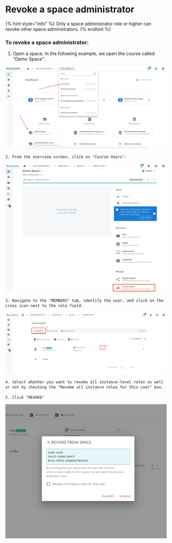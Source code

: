 # Revoke a space administrator

{% hint style="info" %}
Only a space administrator role or higher can revoke other space administrators.
{% endhint %}

### To revoke a space administrator:

1. Open a space. In the following example, we open the course called "Demo Space".

![](../../.gitbook/assets/screen-shot-2020-03-19-at-1.02.10-pm.png)

    2. From the overview screen, click on "Course Users".

![](../../.gitbook/assets/screen-shot-2020-11-17-at-10.40.13-am.png)

    3. Navigate to the "MEMBERS" tab, identify the user, and click on the cross icon next to the role field.

![](../../.gitbook/assets/screen-shot-2020-11-17-at-1.28.41-pm.png)

    4. Select whether you want to revoke all instance-level roles as well or not by checking the "Revoke all instance roles for this user" box.

    5. Click "REVOKE"

![](../../.gitbook/assets/screen-shot-2020-11-17-at-1.29.13-pm.png)


